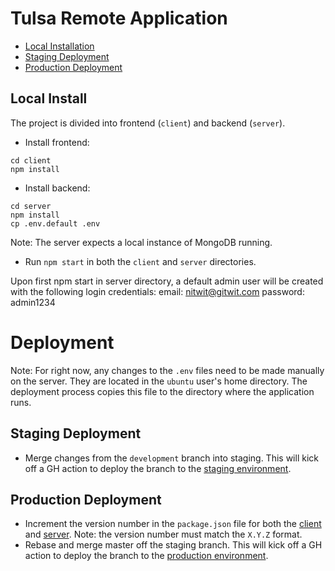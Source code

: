 # Tulsa Remote Application

- [Local Installation](#local-install)
- [Staging Deployment](#staging-deployment)
- [Production Deployment](#production-deployment)

## Local Install

The project is divided into frontend (`client`) and backend (`server`).

- Install frontend:
```
cd client
npm install
```

- Install backend:
```
cd server
npm install
cp .env.default .env
```

Note: The server expects a local instance of MongoDB running.

- Run `npm start` in both the `client` and `server` directories.

Upon first npm start in server directory, a default admin user will be created with the following login credentials:
email: nitwit@gitwit.com
password: admin1234

# Deployment
Note: For right now, any changes to the `.env` files need to be made manually on the server. They are located in the `ubuntu` user's home directory. The deployment process copies this file to the directory where the application runs.

## Staging Deployment
- Merge changes from the `development` branch into staging. This will kick off a GH action to deploy the branch to the [staging environment](https://appstaging.tulsaremote.com/).

## Production Deployment
- Increment the version number in the `package.json` file for both the [client](https://github.com/tulsateam/tulsa-remote-application/blob/master/client/package.json#L3) and [server](https://github.com/tulsateam/tulsa-remote-application/blob/master/server/package.json#L3). Note: the version number must match the `X.Y.Z` format.
- Rebase and merge master off the staging branch. This will kick off a GH action to deploy the branch to the [production environment](https://https://apply.tulsaremote.com/).
